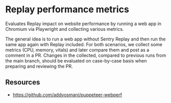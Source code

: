 # Replay performance metrics

Evaluates Replay impact on website performance by running a web app in Chromium via Playwright and collecting various metrics.

The general idea is to run a web app without Sentry Replay and then run the same app again with Replay included.
For both scenarios, we collect some metrics (CPU, memory, vitals) and later compare them and post as a comment in a PR.
Changes in the collected, compared to previous runs from the main branch, should be evaluated on case-by-case basis when preparing and reviewing the PR.

## Resources

* https://github.com/addyosmani/puppeteer-webperf

